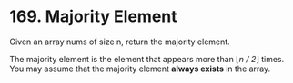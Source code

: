 <h1>169. Majority Element</h1>

Given an array nums of size n, return the majority element.

The majority element is the element that appears more than ⌊_n / 2_⌋ 
times. You may assume that the majority element **always exists** in 
the array.
